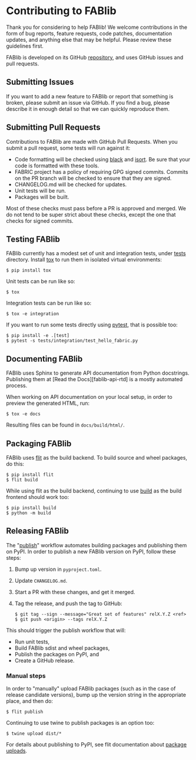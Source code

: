 # Contributing to FABlib

Thank you for considering to help FABlib!  We welcome contributions in
the form of bug reports, feature requests, code patches, documentation
updates, and anything else that may be helpful.  Please review these
guidelines first.

FABlib is developed on its GitHub [repository], and uses GitHub issues
and pull requests.


## Submitting Issues

If you want to add a new feature to FABlib or report that something is
broken, please submit an issue via GitHub.  If you find a bug, please
describe it in enough detail so that we can quickly reproduce them.


## Submitting Pull Requests

Contributions to FABlib are made with GitHub Pull Requests. When you
submit a pull request, some tests will run against it:

- Code formatting will be checked using [black] and [isort].  Be sure
  that your code is formatted with these tools.
- FABRIC project has a policy of requiring GPG signed commits.
  Commits on the PR branch will be checked to ensure that they are
  signed.
- CHANGELOG.md will be checked for updates.
- Unit tests will be run.
- Packages will be built.

Most of these checks must pass before a PR is approved and merged.  We
do not tend to be super strict about these checks, except the one that
checks for signed commits.


## Testing FABlib

FABlib currently has a modest set of unit and integration tests, under
[tests] directory.  Install [tox] to run them in isolated virtual
environments:

```console
$ pip install tox
```

Unit tests can be run like so:

```console
$ tox
```

Integration tests can be run like so:

```console
$ tox -e integration
```

If you want to run some tests directly using [pytest], that is
possible too:

```
$ pip install -e .[test]
$ pytest -s tests/integration/test_hello_fabric.py
```

## Documenting FABlib

FABlib uses Sphinx to generate API documentation from Python
docstrings. Publishing them at [Read the Docs][fablib-api-rtd] is a
mostly automated process.

When working on API documentation on your local setup, in order to
preview the generated HTML, run:

```
$ tox -e docs
```

Resulting files can be found in `docs/build/html/`.


## Packaging FABlib

FABlib uses [flit] as the build backend.  To build source and wheel
packages, do this:

```console
$ pip install flit
$ flit build
```

While using flit as the build backend, continuing to use [build] as
the build frontend should work too:

```
$ pip install build
$ python -m build
```


## Releasing FABlib

The "[publish]" workflow automates building packages and publishing
them on PyPI.  In order to publish a new FABlib version on PyPI,
follow these steps:

1. Bump up version in `pyproject.toml`.
2. Update `CHANGELOG.md`.
3. Start a PR with these changes, and get it merged.
4. Tag the release, and push the tag to GitHub:

   ```console
   $ git tag --sign --message="Great set of features" relX.Y.Z <ref>
   $ git push <origin> --tags relX.Y.Z
   ```
This should trigger the publish workflow that will:

- Run unit tests,
- Build FABlib sdist and wheel packages,
- Publish the packages on PyPI, and
- Create a GitHub release.


### Manual steps

In order to "manually" upload FABlib packages (such as in the case of
release candidate versions), bump up the version string in the
appropriate place, and then do:

```console
$ flit publish
```

Continuing to use twine to publish packages is an option too:

```console
$ twine upload dist/*
```

For details about publishing to PyPI, see flit documentation about
[package uploads].


<!-- URLs -->

[repository]: https://github.com/fabric-testbed/fabrictestbed-extensions/

[flit]: https://flit.pypa.io/en/stable/
[package uploads]: https://flit.pypa.io/en/latest/upload.html

[build]: https://pypi.org/project/build/
[tox]: https://pypi.org/project/tox/
[pytest]: https://pypi.org/project/pytest/
[black]: https://pypi.org/project/black/
[isort]: https://pypi.org/project/isort/

[tests]: ./tests/

[publish]: ./.github/workflows/publish.yml
